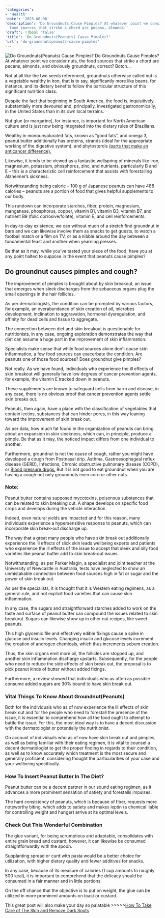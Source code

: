 ```yaml
---
'categories':
- 'Health'
'date': '2023-08-08'
'description': 'Do Groundnuts Cause Pimples? At whatever point we consider nuts, the
  food sources that strike a chord are pecans, almonds.'
'draft': !!bool 'false'
'title': 'Do Groundnuts(Peanuts) Cause Pimples?'
'url': 'do-groundnutspeanuts-cause-pimples'
---
```

 

![Do Groundnuts(Peanuts) Cause Pimples?](https://i0.wp.com/vitalmayfair.com/wp-content/uploads/2022/07/Untitled-design-14.jpg?resize=668%2C334&ssl=1)
Do Groundnuts Cause Pimples? At whatever point we consider nuts, the food sources that strike a chord are pecans, almonds, and obviously groundnuts, correct? Botch…


Not at all like the two seeds referenced, groundnuts otherwise called nut is a vegetable wealthy in iron, that is to say, significantly more like beans, for instance, and its dietary benefits follow the particular structure of this significant nutrition class.


Despite the fact that beginning in South America, the food is, inquisitively, substantially more devoured and, principally, investigated gastronomically, in the United States than in its own local terrains.


Nut glue (or margarine), for instance, is important for North American culture and is just now being integrated into the dietary rules of Brazilians.


Wealthy in monounsaturated fats, known as “good fats”, and omega 3, peanut butter additionally has proteins, strands (ideal for the appropriate working of the digestive system), and phytosterols [(parts that make an anticancer difference).](https://vitalmayfair.com/how-can-a-pregnant-woman-prevent-stretch-marks/)


Likewise, it tends to be viewed as a fantastic wellspring of minerals like iron, magnesium, potassium, phosphorus, zinc, and nutrients, particularly B and E – this is a characteristic cell reinforcement that assists with forestalling Alzheimer’s sickness.


Notwithstanding being caloric – 100 g of Japanese peanuts can have 488 calories – peanuts are a portion of food that gives helpful supplements to our body.


This rundown can incorporate starches, fiber, protein, magnesium, manganese, phosphorus, copper, vitamin B1, vitamin B3, vitamin B7, and nutrient B9 (folic corrosive/folate), vitamin E, and cell reinforcements.


In day-to-day existence, we can without much of a stretch find groundnut in bars and we can likewise involve them as snacks to get guests, to watch a football match or a film on TV, or as a nibble around the day between a fundamental feast and another when yearning presses.


Be that as it may, while you’ve tasted your piece of the food, have you at any point halted to suppose in the event that peanuts cause pimples?


Do groundnut causes pimples and cough?
--------------------------------------


The improvement of pimples is brought about by skin breakout, an issue that emerges when sleek discharges from the sebaceous organs plug the small openings in the hair follicles.


As per dermatologists, the condition can be prompted by various factors, for example, an overabundance of skin creation of oil, microbes development, inclination to aggravation, hormonal dysregulation, and affinity for dead cells and tissue to aggregate.


The connection between diet and skin breakout is questionable for nutritionists, in any case, ongoing exploration demonstrates the way that diet can assume a huge part in the improvement of skin inflammation.


Specialists make sense that while food sources alone don’t cause skin inflammation, a few food sources can exacerbate the condition. Are peanuts one of those food sources? Does groundnut give pimples?


Not really. As we have found, individuals who experience the ill effects of skin breakout will generally have low degrees of cancer prevention agents, for example, the vitamin E tracked down in peanuts.


These supplements are known to safeguard cells from harm and disease, in any case, there is no obvious proof that cancer prevention agents settle skin breaks out.


Peanuts, then again, have a place with the classification of vegetables that contain lectins, substances that can hinder pores, in this way leaning toward the improvement of skin break out.


As per data, how much fat found in the organization of peanuts can bring about an expansion in skin sleekness, which can, in principle, produce a pimple. Be that as it may, the noticed impact differs from one individual to another.


Furthermore, groundnut is not the cause of cough, rather you might have developed a cough from Postnasal drip, Asthma, Gastroesophageal reflux disease (GERD), Infections, Chronic obstructive pulmonary disease (COPD), or [Blood pressure drugs.](https://vitalmayfair.com/pinch-method-to-reduce-blood-sugar/) But it is not good to eat groundnut when you are having a cough not only groundnuts even corn or other nuts.


### **Note:**


Peanut butter contains supposed mycotoxins, poisonous substances that can be related to skin breaking out. A shape develops on specific food crops and develops during the vehicle interaction.


Indeed, even natural yields are impacted and for this reason, many individuals experience a hypersensitive response to peanuts, which can incorporate skin break-out discharge up.


The way that a great many people who have skin break out additionally experience the ill effects of slick skin leads wellbeing experts and patients who experience the ill effects of the issue to accept that sleek and oily food varieties like peanut butter add to skin break-out issues.


Notwithstanding, as per Parker Magin, a specialist and joint teacher at the University of Newcastle in Australia, tests have neglected to show an unmistakable connection between food sources high in fat or sugar and the power of skin break out.


As per the specialists, it is thought that it is Western eating regimens, as a general rule, and not explicit food varieties that can cause skin inflammation.


In any case, the sugars and straightforward starches added to work on the taste and surface of peanut butter can compound the issues related to skin breakout. Sugars can likewise show up in other nut recipes, like sweet peanuts.


This high glycemic file and effectively edible fixings cause a spike in glucose and insulin levels. Changing insulin and glucose levels increment the creation of androgen chemicals, which thus increments sebum creation.


Thus, the skin organs emit more oil, the follicles are stopped up, and another skin inflammation discharge upstarts. Subsequently, for the people who need to reduce the side effects of skin break out, the proposal is to pick peanut kinds of butter without added fixings.


Furthermore, a review showed that individuals who as often as possible consume added sugars are 30% bound to have skin break out.


### **Vital Things To Know About Groundnut(Peanuts)**


Both for the individuals who as of now experience the ill effects of skin break out and for the people who need to forestall the presence of the issue, it is essential to comprehend how all the food ought to attempt to battle the issue. For this, the most ideal way is to have a decent discussion with the dermatologist or potentially the nutritionist.


On account of individuals who as of now have skin break out and pimples, as well as being familiar with their eating regimen, it is vital to counsel a decent dermatologist to get the proper finding in regards to their condition, as well as to know accurately which treatment is the most secure and generally proficient, considering thought the particularities of your case and your wellbeing specifically.


### **How To Insert Peanut Butter In The Diet?**


Peanut butter can be a decent partner in our sound eating regimen, as it advances a more prominent sensation of satiety and forestalls impulses.


The hard consistency of peanuts, which is because of fiber, requests more noteworthy biting, which adds to satiety and makes leptin (a chemical liable for controlling weight and hunger) arrive at its optimal levels.


### **Check Out This Wonderful Combination**


The glue variant, for being scrumptious and adaptable, consolidates with entire grain bread and custard, however, it can likewise be consumed straightforwardly with the spoon.


Supplanting spread or curd with pasta would be a better choice for utilization, with higher dietary quality and fewer additives for snacks.


In any case, because of its measure of calories (1 cup amounts to roughly 500 kcal), it is important to comprehend that the delicacy should be consumed in a fair manner and in little portions.


On the off chance that the objective is to put on weight, the glue can be utilized in more prominent amounts on toast or custard.


This great post will also make your day so palatable >>>>>[How To Take Care of The Skin and Remove Dark Spots](https://vitalmayfair.com/how-to-take-care-of-dark-spots-on-face/)


 


 


 


